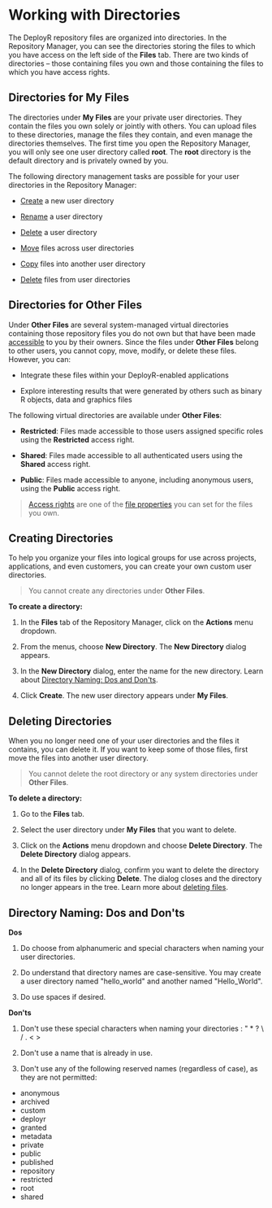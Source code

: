 # Working with Directories

The DeployR repository files are organized into directories. In the Repository Manager, you can see the directories storing the files to which you have access on the left side of the **Files** tab. There are two kinds of directories – those containing files you own and those containing the files to which you have access rights.

## Directories for My Files

The directories under **My Files** are your private user directories. They contain the files you own solely or jointly with others. You can upload files to these directories, manage the files they contain, and even manage the directories themselves. The first time you open the Repository Manager, you will only see one user directory called **root**. The **root** directory is the default directory and is privately owned by you.

The following directory management tasks are possible for your user directories in the Repository Manager:

- [Create](https://deployr.revolutionanalytics.com/documents/help/repo-man/Content/b-dir-create.htm) a new user directory

- [Rename](https://deployr.revolutionanalytics.com/documents/help/repo-man/Content/b-dir-rename.htm) a user directory

- [Delete](https://deployr.revolutionanalytics.com/documents/help/repo-man/Content/b-dir-delete.htm) a user directory

- [Move](https://deployr.revolutionanalytics.com/documents/help/repo-man/Content/c-file-move-dir.htm) files across user directories

- [Copy](https://deployr.revolutionanalytics.com/documents/help/repo-man/Content/c-file-copy.htm) files into another user directory

- [Delete](https://deployr.revolutionanalytics.com/documents/help/repo-man/Content/c-file-delete.htm) files from user directories

## Directories for Other Files

Under **Other Files** are several system-managed virtual directories containing those repository files you do not own but that have been made [accessible](https://deployr.revolutionanalytics.com/documents/help/repo-man/Content/e-file-properties.htm#AccessRights) to you by their owners. Since the files under **Other Files** belong to other users, you cannot copy, move, modify, or delete these files.  However, you can:

- Integrate these files within your DeployR-enabled applications

- Explore interesting results that were generated by others such as binary R objects, data and graphics files

The following virtual directories are available under **Other Files**:

- **Restricted**: Files made accessible to those users assigned specific roles using the **Restricted** access right.

- **Shared**: Files made accessible to all authenticated users using the **Shared** access right.

- **Public**: Files made accessible to anyone, including anonymous users, using the **Public** access right.


>[Access rights](https://deployr.revolutionanalytics.com/documents/help/repo-man/Content/e-file-properties.htm#AccessRights) are one of the [file properties](https://deployr.revolutionanalytics.com/documents/help/repo-man/Content/e-file-properties.htm) you can set for the files you own.

## Creating Directories

To help you organize your files into logical groups for use across projects, applications, and even customers, you can create your own custom user directories.

>You cannot create any directories under **Other Files**.

**To create a directory:**

1. In the **Files** tab of the Repository Manager, click on the **Actions** menu dropdown.

2. From the menus, choose **New Directory**. The **New Directory** dialog appears.

3. In the **New Directory** dialog, enter the name for the new directory. Learn about [Directory Naming: Dos and Don'ts](https://deployr.revolutionanalytics.com/documents/help/repo-man/Content/b-dir-dosdonts.htm).

4. Click **Create**. The new user directory appears under **My Files**.

## Deleting Directories

When you no longer need one of your user directories and the files it contains, you can delete it. If you want to keep some of those files, first move the files into another user directory.

>You cannot delete the root directory or any system directories under **Other Files**.

**To delete a directory:**

1. Go to the **Files** tab.

2. Select the user directory under **My Files** that you want to delete.

3. Click on the **Actions** menu dropdown and choose **Delete Directory**. The **Delete Directory** dialog appears.

4. In the **Delete Directory** dialog, confirm you want to delete the directory and all of its files by clicking **Delete**. The dialog closes and the directory no longer appears in the tree. Learn more about [deleting files](https://deployr.revolutionanalytics.com/documents/help/repo-man/Content/c-file-delete.htm).

## Directory Naming: Dos and Don'ts

**Dos**

1. Do choose from alphanumeric and special characters when naming your user directories.

2. Do understand that directory names are case-sensitive. You may create a user directory named "hello_world" and another named "Hello_World".

3. Do use spaces if desired.

**Don'ts**

1. Don't use these special characters when naming your directories : " * ? \ / . < >

2. Don't use a name that is already in use.

3. Don't use any of the following reserved names (regardless of case), as they are not permitted:
  - anonymous
  - archived
  - custom
  - deployr
  - granted
  - metadata
  - private
  - public
  - published
  - repository
  - restricted
  - root
  - shared
